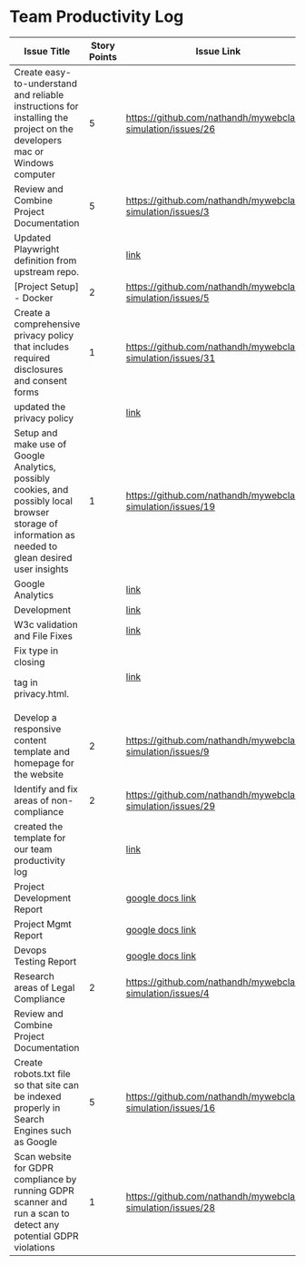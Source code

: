 # Team Productivity Log

| Issue Title | Story Points | Issue Link | Status | Assigned To | Assigned On | Completed On | Category | Status Notes |
| ----------- | ------------| ---------- | ------ | -----------| ----------- | ------------| -------- | ------------ |
| Create easy-to-understand and reliable instructions for installing the project on the developers mac or Windows computer| 5 | https://github.com/nathandh/mywebclass-simulation/issues/26| Done| Dina | 3/17/23 | 3/20/23 | Tasks |  |
| Review and Combine Project Documentation| 5 | https://github.com/nathandh/mywebclass-simulation/issues/3| Done| Arly| 3/11/23 | 3/14/23 | Tasks |  |
| Updated Playwright definition from upstream repo. || [link](https://github.com/nathandh/mywebclass-simulation/pull/2) | Merged | Nathan | 3/11 | 3/11 | tasks |  |
| [Project Setup] - Docker| 2 | https://github.com/nathandh/mywebclass-simulation/issues/5| Done| Nathan/Dina | 3/11 | 3/11 | Tasks |  |
| Create a comprehensive privacy policy that includes required disclosures and consent forms | 1 | https://github.com/nathandh/mywebclass-simulation/issues/31 |Done| Arly | 3/11/23 | 3/20/23 | Tasks |  |
| updated the privacy policy  || [link](https://github.com/nathandh/mywebclass-simulation/pull/39) | Merged | Arly | 3/11 | 3/20 | tasks |  |
| Setup and make use of Google Analytics, possibly cookies, and possibly local browser storage of information as needed to glean desired user insights  | 1 |https://github.com/nathandh/mywebclass-simulation/issues/19| Done| Arly | 3/11 | 3/20 | Tasks |  |
| Google Analytics  || [link](https://github.com/nathandh/mywebclass-simulation/pull/41) | Merged | Arly/Dina | 3/11 | 3/19 | tasks |  |
| Development  || [link](https://github.com/nathandh/mywebclass-simulation/pull/42) | Merged | Arly | 3/11 | 3/20 | tasks |  |
| W3c validation and File Fixes || [link](https://github.com/nathandh/mywebclass-simulation/pull/50) | Merged | Nathan | 3/11 | 3/21 | tasks |  |
| Fix type in closing <p> tag in privacy.html. | | [link](https://github.com/nathandh/mywebclass-simulation/pull/51) | Merged | Nathan | 3/21 | 3/21 | tasks |  |
|Develop a responsive content template and homepage for the website| 2 | https://github.com/nathandh/mywebclass-simulation/issues/9| Done| Nathan | 3/21 | 3/21 | Tasks | |
| Identify and fix areas of non-compliance | 2 |https://github.com/nathandh/mywebclass-simulation/issues/29| Done| Dina| 3/11 | 3/21 | Tasks |  |
| created the template for our team productivity log || [link](https://github.com/nathandh/mywebclass-simulation/pull/1) | Merged | All | 3/11 | 3/11 | project mgmt |  |
| Project Development Report || [google docs link](https://docs.google.com/presentation/d/1HpbKVjxDZ-UGOB_SLZr5BnGwlmeyLcOnW3M1MMsmTAc/edit#slide=id.p) | Complete | All | 3/11 | 3/22 | project mgmt |  |
| Project Mgmt Report || [google docs link](https://docs.google.com/presentation/d/1nskbBBY6-lp6QAXQdCbeFLu8SJ3aIkT-HpHH4R0tQWA/edit#slide=id.p) | Complete | All | 3/11 | 3/22 | project mgmt |  |
| Devops Testing Report || [google docs link](https://docs.google.com/presentation/d/12m69hY3D68uaGEGhAulR5s8d518KL4-pb3aTP3Oyi-8/edit#slide=id.p) | Complete | All | 3/11 | 3/22 | project mgmt | |
| Research areas of Legal Compliance  | 2 | https://github.com/nathandh/mywebclass-simulation/issues/4 | Done| Dina | 3/11/23 | 3/17/23 | Tasks | |
|Review and Combine Project Documentation|
| Create robots.txt file so that site can be indexed properly in Search Engines such as Google | 5 | https://github.com/nathandh/mywebclass-simulation/issues/16 | Done | All | 3/11/23 | 3/20/23 | Tasks | |
| Scan website for GDPR compliance by running GDPR scanner and run a scan to detect any potential GDPR violations | 1 | https://github.com/nathandh/mywebclass-simulation/issues/28 | Done | Arly | 3/11/23 | 3/20/23 | Completed multiple scans as we build the website |
